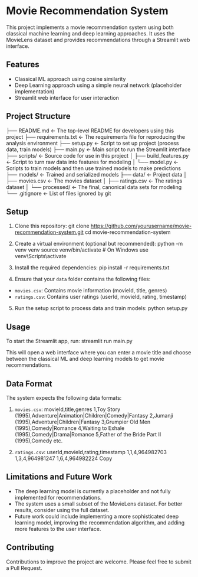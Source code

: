 # Movie Recommendation System

This project implements a movie recommendation system using both classical machine learning and deep learning approaches. It uses the MovieLens dataset and provides recommendations through a Streamlit web interface.

## Features

- Classical ML approach using cosine similarity
- Deep Learning approach using a simple neural network (placeholder implementation)
- Streamlit web interface for user interaction

## Project Structure
├── README.md               <- The top-level README for developers using this project
├── requirements.txt        <- The requirements file for reproducing the analysis environment
├── setup.py                <- Script to set up project (process data, train models)
├── main.py                 <- Main script to run the Streamlit interface
├── scripts/                <- Source code for use in this project
│   ├── build_features.py   <- Script to turn raw data into features for modeling
│   └── model.py            <- Scripts to train models and then use trained models to make predictions
├── models/                 <- Trained and serialized models
├── data/                   <- Project data
│   ├── movies.csv          <- The movies dataset
│   ├── ratings.csv         <- The ratings dataset
│   └── processed/          <- The final, canonical data sets for modeling
└── .gitignore              <- List of files ignored by git
## Setup

1. Clone this repository:
git clone https://github.com/yourusername/movie-recommendation-system.git
cd movie-recommendation-system

2. Create a virtual environment (optional but recommended):
python -m venv venv
source venv/bin/activate  # On Windows use venv\Scripts\activate

3. Install the required dependencies:
pip install -r requirements.txt

4. Ensure that your `data` folder contains the following files:
- `movies.csv`: Contains movie information (movieId, title, genres)
- `ratings.csv`: Contains user ratings (userId, movieId, rating, timestamp)

5. Run the setup script to process data and train models:
python setup.py

## Usage

To start the Streamlit app, run:
streamlit run main.py

This will open a web interface where you can enter a movie title and choose between the classical ML and deep learning models to get movie recommendations.

## Data Format

The system expects the following data formats:

1. `movies.csv`:
movieId,title,genres
1,Toy Story (1995),Adventure|Animation|Children|Comedy|Fantasy
2,Jumanji (1995),Adventure|Children|Fantasy
3,Grumpier Old Men (1995),Comedy|Romance
4,Waiting to Exhale (1995),Comedy|Drama|Romance
5,Father of the Bride Part II (1995),Comedy
etc.

2. `ratings.csv`:
userId,movieId,rating,timestamp
1,1,4,964982703
1,3,4,964981247
1,6,4,964982224
Copy
## Limitations and Future Work

- The deep learning model is currently a placeholder and not fully implemented for recommendations.
- The system uses a small subset of the MovieLens dataset. For better results, consider using the full dataset.
- Future work could include implementing a more sophisticated deep learning model, improving the recommendation algorithm, and adding more features to the user interface.

## Contributing

Contributions to improve the project are welcome. Please feel free to submit a Pull Request.

 